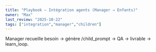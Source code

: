```yaml
---
title: "Playbook — Intégration agents (Manager → Enfants)"
owner: "Max"
last_review: "2025-10-22"
tags: ["integration","manager","children"]
---
```

Manager recueille besoin → génère /child_prompt → QA → livrable → learn_loop.
